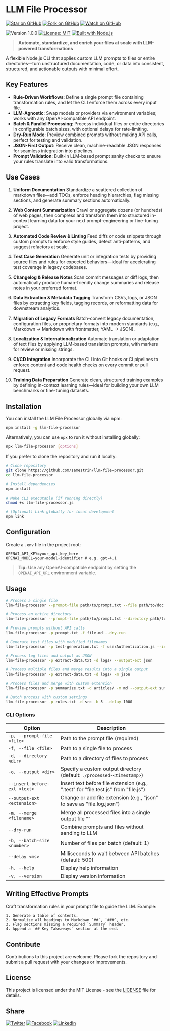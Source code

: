 # LLM File Processor

[![Star on GitHub](https://img.shields.io/github/stars/samestrin/llm-file-processor?style=social)](https://github.com/samestrin/llm-file-processor/stargazers) [![Fork on GitHub](https://img.shields.io/github/forks/samestrin/llm-file-processor?style=social)](https://github.com/samestrin/llm-file-processor/network/members) [![Watch on GitHub](https://img.shields.io/github/watchers/samestrin/llm-file-processor?style=social)](https://github.com/samestrin/llm-file-processor/watchers)

![Version 1.0.0](https://img.shields.io/badge/Version-1.0.0-blue) [![License: MIT](https://img.shields.io/badge/License-MIT-yellow.svg)](https://opensource.org/licenses/MIT) [![Built with Node.js](https://img.shields.io/badge/Built%20with-Node.js-green)](https://nodejs.org/)

> **Automate, standardize, and enrich your files at scale with LLM-powered transformations**

A flexible Node.js CLI that applies custom LLM prompts to files or entire directories—turn unstructured documentation, code, or data into consistent, structured, and actionable outputs with minimal effort.

## Key Features

* **Rule-Driven Workflows**: Define a single prompt file containing transformation rules, and let the CLI enforce them across every input file.
* **LLM-Agnostic**: Swap models or providers via environment variables; works with any OpenAI-compatible API endpoint.
* **Batch & Parallel Processing**: Process individual files or entire directories in configurable batch sizes, with optional delays for rate-limiting.
* **Dry-Run Mode**: Preview combined prompts without making API calls, perfect for testing and validation.
* **JSON-First Output**: Receive clean, machine-readable JSON responses for seamless integration into pipelines.
* **Prompt Validation**: Built-in LLM-based prompt sanity checks to ensure your rules translate into valid transformations.

## Use Cases

1. **Uniform Documentation**
   Standardize a scattered collection of markdown files—add TOCs, enforce heading hierarchies, flag missing sections, and generate summary sections automatically.

2. **Web Content Summarization**
   Crawl or aggregate dozens (or hundreds) of web pages, then compress and transform them into structured in-context learning data for your next prompt-engineering or fine-tuning project.

3. **Automated Code Review & Linting**
   Feed diffs or code snippets through custom prompts to enforce style guides, detect anti-patterns, and suggest refactors at scale.

4. **Test Case Generation**
   Generate unit or integration tests by providing source files and rules for expected behaviors—ideal for accelerating test coverage in legacy codebases.

5. **Changelog & Release Notes**
   Scan commit messages or diff logs, then automatically produce human-friendly change summaries and release notes in your preferred format.

6. **Data Extraction & Metadata Tagging**
   Transform CSVs, logs, or JSON files by extracting key fields, tagging records, or reformatting data for downstream analytics.

7. **Migration of Legacy Formats**
   Batch-convert legacy documentation, configuration files, or proprietary formats into modern standards (e.g., Markdown → Markdown with frontmatter, YAML → JSON).

8. **Localization & Internationalization**
   Automate translation or adaptation of text files by applying LLM-based translation prompts, with markers for review or missing strings.

9. **CI/CD Integration**
   Incorporate the CLI into Git hooks or CI pipelines to enforce content and code health checks on every commit or pull request.

10. **Training Data Preparation**
    Generate clean, structured training examples by defining in-context learning rules—ideal for building your own LLM benchmarks or fine-tuning datasets.

## Installation

You can install the LLM File Processor globally via npm:

```bash
npm install -g llm-file-processor
```

Alternatively, you can use `npx` to run it without installing globally:

```bash
npx llm-file-processor [options]
```

If you prefer to clone the repository and run it locally:

```bash
# Clone repository
git clone https://github.com/samestrin/llm-file-processor.git
cd llm-file-processor

# Install dependencies
npm install

# Make CLI executable (if running directly)
chmod +x llm-file-processor.js

# (Optional) Link globally for local development
npm link
```

## Configuration

Create a `.env` file in the project root:

```dotenv
OPENAI_API_KEY=your_api_key_here
OPENAI_MODEL=your-model-identifier # e.g. gpt-4.1
```

> **Tip:** Use any OpenAI-compatible endpoint by setting the `OPENAI_API_URL` environment variable.

## Usage

```bash
# Process a single file
llm-file-processor --prompt-file path/to/prompt.txt --file path/to/doc.md

# Process an entire directory
llm-file-processor --prompt-file path/to/prompt.txt --directory path/to/project/docs

# Preview prompts without API calls
llm-file-processor -p prompt.txt -f file.md --dry-run

# Generate test files with modified filenames
llm-file-processor -p test-generation.txt -f userAuthentication.js --insert-before-ext ".test"

# Process log files and output as JSON
llm-file-processor -p extract-data.txt -d logs/ --output-ext json

# Process multiple files and merge results into a single output
llm-file-processor -p extract-data.txt -d logs/ -m json

# Process files and merge with custom extension
llm-file-processor -p summarize.txt -d articles/ -m md --output-ext summary.md

# Batch process with custom settings
llm-file-processor -p rules.txt -d src -b 5 --delay 1000
```

### CLI Options

| Option                        | Description                                                                           |
| ----------------------------- | ------------------------------------------------------------------------------------- |
| `-p, --prompt-file <file>`    | Path to the prompt file (required)                                                    |
| `-f, --file <file>`           | Path to a single file to process                                                      |
| `-d, --directory <dir>`       | Path to a directory of files to process                                               |
| `-o, --output <dir>`          | Specify a custom output directory (default: `./processed-<timestamp>`)                |
| `--insert-before-ext <text>`  | Insert text before file extension (e.g., ".test" for "file.test.js" from "file.js")   |
| `--output-ext <extension>`    | Change or add file extension (e.g., "json" to save as "file.log.json")                |
| `-m, --merge <filename>`      | Merge all processed files into a single output file "<filename>"                      |
| `--dry-run`                   | Combine prompts and files without sending to LLM                                      |
| `-b, --batch-size <number>`   | Number of files per batch (default: 1)                                                |
| `--delay <ms>`                | Milliseconds to wait between API batches (default: 500)                               |
| `-h, --help`                  | Display help information                                                              |
| `-v, --version`               | Display version information                                                           |

## Writing Effective Prompts

Craft transformation rules in your prompt file to guide the LLM. Example:

```
1. Generate a table of contents.
2. Normalize all headings to Markdown `##`, `###`, etc.
3. Flag sections missing a required `Summary` header.
4. Append a `## Key Takeaways` section at the end.
```

## Contribute

Contributions to this project are welcome. Please fork the repository and submit a pull request with your changes or improvements.

## License

This project is licensed under the MIT License - see the [LICENSE](LICENSE) file for details.

## Share

[![Twitter](https://img.shields.io/badge/X-Tweet-blue)](https://twitter.com/intent/tweet?text=Check%20out%20this%20awesome%20project!&url=https://github.com/samestrin/llm-file-processor) [![Facebook](https://img.shields.io/badge/Facebook-Share-blue)](https://www.facebook.com/sharer/sharer.php?u=https://github.com/samestrin/llm-file-processor) [![LinkedIn](https://img.shields.io/badge/LinkedIn-Share-blue)](https://www.linkedin.com/sharing/share-offsite/?url=https://github.com/samestrin/llm-file-processor)
